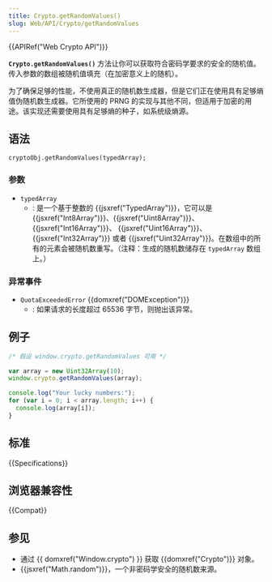 ```yaml
---
title: Crypto.getRandomValues()
slug: Web/API/Crypto/getRandomValues
---
```


{{APIRef("Web Crypto API")}}

**`Crypto.getRandomValues()`** 方法让你可以获取符合密码学要求的安全的随机值。传入参数的数组被随机值填充（在加密意义上的随机）。

为了确保足够的性能，不使用真正的随机数生成器，但是它们正在使用具有足够熵值伪随机数生成器。它所使用的 PRNG 的实现与其他不同，但适用于加密的用途。该实现还需要使用具有足够熵的种子，如系统级熵源。

## 语法

```plain
cryptoObj.getRandomValues(typedArray);
```

### 参数

- `typedArray`
  - : 是一个基于整数的 {{jsxref("TypedArray")}}，它可以是 {{jsxref("Int8Array")}}、{{jsxref("Uint8Array")}}、{{jsxref("Int16Array")}}、 {{jsxref("Uint16Array")}}、 {{jsxref("Int32Array")}} 或者 {{jsxref("Uint32Array")}}。在数组中的所有的元素会被随机数重写。（注释：生成的随机数储存在 `typedArray` 数组上。）

### 异常事件

- `QuotaExceededError` {{domxref("DOMException")}}
  - : 如果请求的长度超过 65536 字节，则抛出该异常。

## 例子

```js
/* 假设 window.crypto.getRandomValues 可用 */

var array = new Uint32Array(10);
window.crypto.getRandomValues(array);

console.log("Your lucky numbers:");
for (var i = 0; i < array.length; i++) {
  console.log(array[i]);
}
```

## 标准

{{Specifications}}

## 浏览器兼容性

{{Compat}}

## 参见

- 通过 {{ domxref("Window.crypto") }} 获取 {{domxref("Crypto")}} 对象。
- {{jsxref("Math.random")}}，一个非密码学安全的随机数来源。
